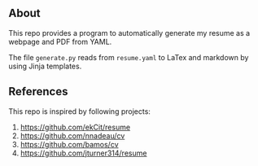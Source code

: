 ## About

This repo provides a program to automatically generate my resume as a webpage and PDF from YAML.

The file `generate.py` reads from `resume.yaml` to LaTex and markdown by using Jinja templates.

## References

This repo is inspired by following projects:

1. https://github.com/ekCit/resume
1. https://github.com/nnadeau/cv
1. https://github.com/bamos/cv
1. https://github.com/jturner314/resume
